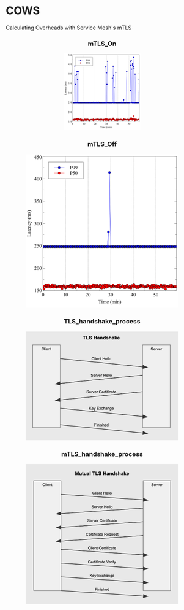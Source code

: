 # COWS
Calculating Overheads with Service Mesh's mTLS

### <p align="center"> mTLS_On
<p align="center"><img width="200" src="Pictures/On_P50_P99.png" width="90%"></img>

### <p align="center"> mTLS_Off
<p align="center"><img width="400" src="https://github.com/sco-edge/COWS/blob/main/Pictures/Off_P50_P99.png" width="90%"></img>

### <p align="center"> TLS_handshake_process
<p align="center"><img width="400" src="https://github.com/sco-edge/COWS/blob/main/Pictures/TLS_handshake.png" width="90%"></img>
                    
### <p align="center"> mTLS_handshake_process
<p align="center"><img width="400" src="https://github.com/sco-edge/COWS/blob/main/Pictures/mTLS_handshake.png" width="90%"></img>
